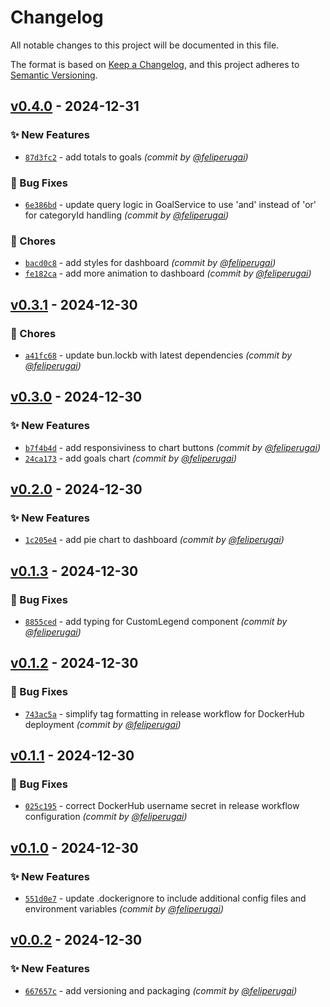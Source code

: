 # Changelog
All notable changes to this project will be documented in this file.

The format is based on [Keep a Changelog](https://keepachangelog.com/en/1.0.0/),
and this project adheres to [Semantic Versioning](https://semver.org/spec/v2.0.0.html).

## [v0.4.0] - 2024-12-31
### :sparkles: New Features
- [`87d3fc2`](https://github.com/feliperugai/coney/commit/87d3fc2002cb037bd879bd1d7a76cd9f0fba9634) - add totals to goals *(commit by [@feliperugai](https://github.com/feliperugai))*

### :bug: Bug Fixes
- [`6e386bd`](https://github.com/feliperugai/coney/commit/6e386bd865d1ed065fc0231138320c2ceab04167) - update query logic in GoalService to use 'and' instead of 'or' for categoryId handling *(commit by [@feliperugai](https://github.com/feliperugai))*

### :wrench: Chores
- [`bacd0c8`](https://github.com/feliperugai/coney/commit/bacd0c803e31fb7226e7e1a7c77b42a8283624fd) - add styles for dashboard *(commit by [@feliperugai](https://github.com/feliperugai))*
- [`fe182ca`](https://github.com/feliperugai/coney/commit/fe182caeec57d36a0722277a665ddef0fe9aba4d) - add more animation to dashboard *(commit by [@feliperugai](https://github.com/feliperugai))*


## [v0.3.1] - 2024-12-30
### :wrench: Chores
- [`a41fc68`](https://github.com/feliperugai/coney/commit/a41fc688ca4587f2075c635768163842d906ab66) - update bun.lockb with latest dependencies *(commit by [@feliperugai](https://github.com/feliperugai))*


## [v0.3.0] - 2024-12-30
### :sparkles: New Features
- [`b7f4b4d`](https://github.com/feliperugai/coney/commit/b7f4b4d418f01d95b77ab36b91310b52caf5aaf3) - add responsiviness to chart buttons *(commit by [@feliperugai](https://github.com/feliperugai))*
- [`24ca173`](https://github.com/feliperugai/coney/commit/24ca17369d7fc60c5eac874c95956496219f82be) - add goals chart *(commit by [@feliperugai](https://github.com/feliperugai))*


## [v0.2.0] - 2024-12-30
### :sparkles: New Features
- [`1c205e4`](https://github.com/feliperugai/coney/commit/1c205e4fe432d04c78944cbf353c7e2981c1a55f) - add pie chart to dashboard *(commit by [@feliperugai](https://github.com/feliperugai))*


## [v0.1.3] - 2024-12-30
### :bug: Bug Fixes
- [`8855ced`](https://github.com/feliperugai/coney/commit/8855ced5048476e59d98ade1ab535b888143e0c1) - add typing for CustomLegend component *(commit by [@feliperugai](https://github.com/feliperugai))*


## [v0.1.2] - 2024-12-30
### :bug: Bug Fixes
- [`743ac5a`](https://github.com/feliperugai/coney/commit/743ac5ace6613d834e6a8ff50b51ff44d4341893) - simplify tag formatting in release workflow for DockerHub deployment *(commit by [@feliperugai](https://github.com/feliperugai))*


## [v0.1.1] - 2024-12-30
### :bug: Bug Fixes
- [`025c195`](https://github.com/feliperugai/coney/commit/025c195ac47507fdc78adbf2e7380230e40768fe) - correct DockerHub username secret in release workflow configuration *(commit by [@feliperugai](https://github.com/feliperugai))*


## [v0.1.0] - 2024-12-30
### :sparkles: New Features
- [`551d0e7`](https://github.com/feliperugai/coney/commit/551d0e70941d996d7634757ac5fe4084da534bd1) - update .dockerignore to include additional config files and environment variables *(commit by [@feliperugai](https://github.com/feliperugai))*


## [v0.0.2] - 2024-12-30
### :sparkles: New Features
- [`667657c`](https://github.com/feliperugai/coney/commit/667657c92a240cd2f2c47afe1015af6a7afe9092) - add versioning and packaging *(commit by [@feliperugai](https://github.com/feliperugai))*

[v0.0.2]: https://github.com/feliperugai/coney/compare/v0.0.1...v0.0.2
[v0.1.0]: https://github.com/feliperugai/coney/compare/v0.0.2...v0.1.0
[v0.1.1]: https://github.com/feliperugai/coney/compare/v0.1.0...v0.1.1
[v0.1.2]: https://github.com/feliperugai/coney/compare/v0.1.1...v0.1.2
[v0.1.3]: https://github.com/feliperugai/coney/compare/v0.1.2...v0.1.3
[v0.2.0]: https://github.com/feliperugai/coney/compare/v0.1.4...v0.2.0
[v0.3.0]: https://github.com/feliperugai/coney/compare/v0.2.0...v0.3.0
[v0.3.1]: https://github.com/feliperugai/coney/compare/v0.3.0...v0.3.1
[v0.4.0]: https://github.com/feliperugai/coney/compare/v0.3.1...v0.4.0
